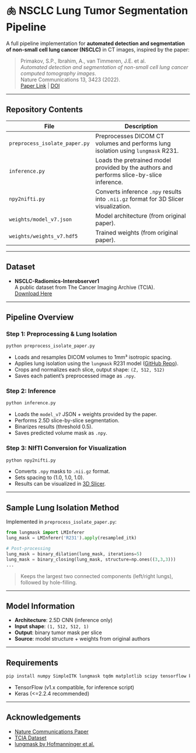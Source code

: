 # 🫁 NSCLC Lung Tumor Segmentation Pipeline

A full pipeline implementation for **automated detection and segmentation of non-small cell lung cancer (NSCLC)** in CT images, inspired by the paper:

> Primakov, S.P., Ibrahim, A., van Timmeren, J.E. et al.  
> *Automated detection and segmentation of non-small cell lung cancer computed tomography images*.  
> Nature Communications 13, 3423 (2022).  
>  [Paper Link](https://www.nature.com/articles/s41467-022-30841-3) |  [DOI](https://doi.org/10.1038/s41467-022-30841-3)

---

## Repository Contents

| File | Description |
|------|-------------|
| `preprocess_isolate_paper.py` | Preprocesses DICOM CT volumes and performs lung isolation using `lungmask` R231. |
| `inference.py` | Loads the pretrained model provided by the authors and performs slice-by-slice inference. |
| `npy2nifti.py` | Converts inference `.npy` results into `.nii.gz` format for 3D Slicer visualization. |
| `weights/model_v7.json` | Model architecture (from original paper). |
| `weights/weights_v7.hdf5` | Trained weights (from original paper). |

---

## Dataset

- **NSCLC-Radiomics-Interobserver1**  
  A public dataset from The Cancer Imaging Archive (TCIA).  
 [Download Here](https://www.cancerimagingarchive.net/collection/nsclc-radiomics-interobserver1/)

---

## Pipeline Overview

### Step 1: Preprocessing & Lung Isolation

```bash
python preprocess_isolate_paper.py
```

- Loads and resamples DICOM volumes to 1mm³ isotropic spacing.
- Applies lung isolation using the `lungmask` R231 model ([GitHub Repo](https://github.com/JoHof/lungmask)).
- Crops and normalizes each slice, output shape: `(Z, 512, 512)`
- Saves each patient’s preprocessed image as `.npy`.

### Step 2: Inference

```bash
python inference.py
```

- Loads the `model_v7` JSON + weights provided by the paper.
- Performs 2.5D slice-by-slice segmentation.
- Binarizes results (threshold 0.5).
- Saves predicted volume mask as `.npy`.

### Step 3: NIfTI Conversion for Visualization

```bash
python npy2nifti.py
```

- Converts `.npy` masks to `.nii.gz` format.
- Sets spacing to (1.0, 1.0, 1.0).
- Results can be visualized in [3D Slicer](https://www.slicer.org/).

---

## Sample Lung Isolation Method

Implemented in `preprocess_isolate_paper.py`:

```python
from lungmask import LMInferer
lung_mask = LMInferer('R231').apply(resampled_itk)

# Post-processing
lung_mask = binary_dilation(lung_mask, iterations=5)
lung_mask = binary_closing(lung_mask, structure=np.ones((3,3,3)))
...
```

> Keeps the largest two connected components (left/right lungs), followed by hole-filling.

---

## Model Information

- **Architecture**: 2.5D CNN (inference only)
- **Input shape**: `(1, 512, 512, 1)`
- **Output**: binary tumor mask per slice
- **Source**: model structure + weights from original authors

---

## Requirements

```bash
pip install numpy SimpleITK lungmask tqdm matplotlib scipy tensorflow keras
```

- TensorFlow (v1.x compatible, for inference script)
- Keras (<=2.2.4 recommended)

---

## Acknowledgements

- [Nature Communications Paper](https://doi.org/10.1038/s41467-022-30841-3)
- [TCIA Dataset](https://www.cancerimagingarchive.net/collection/nsclc-radiomics-interobserver1/)
- [lungmask by Hofmanninger et al.](https://github.com/JoHof/lungmask)
